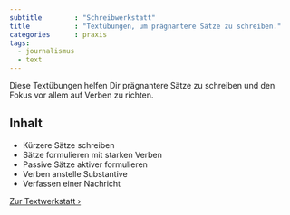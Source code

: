 ```yaml
---
subtitle        : "Schreibwerkstatt"
title           : "Textübungen, um prägnantere Sätze zu schreiben."
categories      : praxis
tags:
  - journalismus
  - text
---
```

Diese Textübungen helfen Dir prägnantere Sätze zu schreiben und den Fokus vor allem auf Verben zu richten.
<!--more-->

## Inhalt

* Kürzere Sätze schreiben
* Sätze formulieren mit starken Verben
* Passive Sätze aktiver formulieren
* Verben anstelle Substantive
* Verfassen einer Nachricht

<a href="/praesentation/text-werkstatt/index.html" class="button success">Zur Textwerkstatt ›</a>
